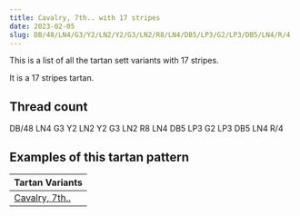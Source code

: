 ```yaml
---
title: Cavalry, 7th.. with 17 stripes
date: 2023-02-05
slug: DB/48/LN4/G3/Y2/LN2/Y2/G3/LN2/R8/LN4/DB5/LP3/G2/LP3/DB5/LN4/R/4
---
```

This is a list of all the tartan sett variants with 17 stripes.

It is a 17 stripes tartan.


## Thread count
DB/48 LN4 G3 Y2 LN2 Y2 G3 LN2 R8 LN4 DB5 LP3 G2 LP3 DB5 LN4 R/4

## Examples of this tartan pattern

| Tartan Variants |
|---------------|
| [Cavalry, 7th..](/variants/db/48/ln4/g3/y2/ln2/y2/g3/ln2/r8/ln4/db5/lp3/g2/lp3/db5/ln4/r/4-db000050-g008000-lne0e0e0-lpc0a0e0-rc00000-yf0c000)||
